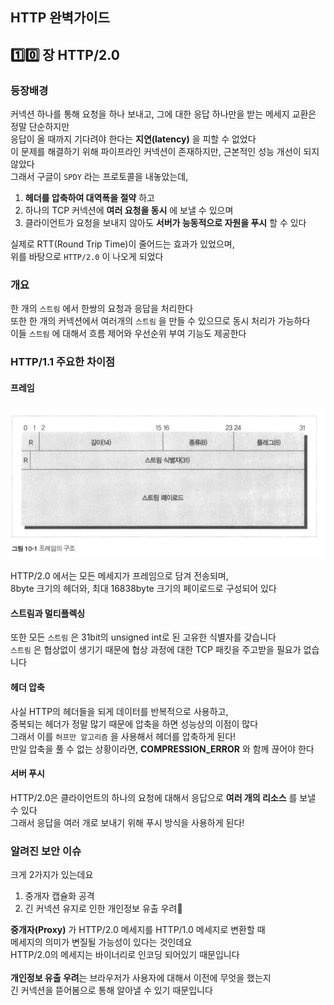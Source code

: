 ## HTTP 완벽가이드

## 1️⃣0️⃣ 장 HTTP/2.0

### 등장배경
커넥션 하나를 통해 요청을 하나 보내고, 그에 대한 응답 하나만을 받는 메세지 교환은 정말 단순하지만  
응답이 올 때까지 기다려야 한다는 **지연(latency)** 을 피할 수 없었다  
이 문제를 해결하기 위해 파이프라인 커넥션이 존재하지만, 근본적인 성능 개선이 되지 않았다  
그래서 구글이 `SPDY` 라는 프로토콜을 내놓았는데,  
1. **헤더를 압축하여 대역폭을 절약** 하고
2. 하나의 TCP 커넥션에 **여러 요청을 동시** 에 보낼 수 있으며
3. 클라이언트가 요청을 보내지 않아도 **서버가 능동적으로 자원을 푸시** 할 수 있다

실제로 RTT(Round Trip Time)이 줄어드는 효과가 있었으며,  
위를 바탕으로 `HTTP/2.0` 이 나오게 되었다

### 개요
한 개의 `스트림` 에서 한쌍의 요청과 응답을 처리한다  
또한 한 개의 커넥션에서 여러개의 `스트림` 을 만들 수 있으므로 동시 처리가 가능하다  
이들 `스트림` 에 대해서 흐름 제어와 우선순위 부여 기능도 제공한다  

### HTTP/1.1 주요한 차이점

#### 프레임
<div>
    <img src="img/frame.png" text-align="center"/>
</div>

HTTP/2.0 에서는 모든 메세지가 프레임으로 담겨 전송되며,  
8byte 크기의 헤더와, 최대 16838byte 크기의 페이로드로 구성되어 있다  

#### 스트림과 멀티플렉싱

또한 모든 `스트림` 은 31bit의 unsigned int로 된 고유한 식별자를 갖습니다  
`스트림` 은 협상없이 생기기 때문에 협상 과정에 대한 TCP 패킷을 주고받을 필요가 없습니다  

#### 헤더 압축

사실 HTTP의 헤더들을 되게 데이터를 반복적으로 사용하고,  
중복되는 헤더가 정말 많기 때문에 압축을 하면 성능상의 이점이 많다  
그래서 이를 `허프만 알고리즘` 을 사용해서 헤더를 압축하게 된다!  
만일 압축을 풀 수 없는 상황이라면, **COMPRESSION_ERROR** 와 함께 끊어야 한다  

#### 서버 푸시

HTTP/2.0은 클라이언트의 하나의 요청에 대해서 응답으로 **여러 개의 리소스** 를 보낼 수 있다  
그래서 응답을 여러 개로 보내기 위해 푸시 방식을 사용하게 된다!  

### 알려진 보안 이슈

크게 2가지가 있는데요  
1. 중개자 캡슐화 공격
2. 긴 커넥션 유지로 인한 개인정보 유출 우려

**중개자(Proxy)** 가 HTTP/2.0 메세지를 HTTP/1.0 메세지로 변환할 때  
메세지의 의미가 변질될 가능성이 있다는 것인데요  
HTTP/2.0의 메세지는 바이너리로 인코딩 되어있기 때문입니다  
<br>
**개인정보 유출 우려**는 브라우저가 사용자에 대해서 이전에 무엇을 했는지  
긴 커넥션을 뜯어봄으로 통해 알아낼 수 있기 때문입니다    
